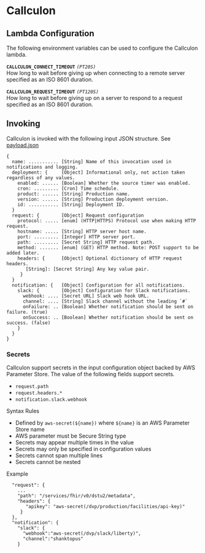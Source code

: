 # Callculon


## Lambda Configuration

The following environment variables can be used to configure the Callculon lambda.

**`CALLCULON_CONNECT_TIMEOUT`** _`(PT20S)`_  
How long to wait before giving up when connecting to a remote server
specified as an ISO 8601 duration.
 
**`CALLCULON_REQUEST_TIMEOUT`**  _`(PT120S)`_  
How long to wait before giving up on a server to respond to a request 
specified as an ISO 8601 duration.

## Invoking

Callculon is invoked with the following input JSON structure.
See [payload.json](payload.json)

```
{
  name: ........... [String] Name of this invocation used in notifications and logging.
  deployment: {     [Object] Informational only, not action taken regardless of any values.
    enabled: ...... [Boolean] Whether the source timer was enabled.
    cron: ......... [Cron] Time schedule.
    product: ...... [String] Production name.
    version: ...... [String] Production deployment version.
    id: ........... [String] Deployment ID.
  }
  request: {        [Object] Request configuration
    protocol: ..... [enum] (HTTP|HTTPS) Protocol use when making HTTP request.
    hostname: ..... [String] HTTP server host name.
    port: ......... [Integer] HTTP server port.
    path: ......... [Secret String] HTTP request path.
    method: ....... [enum] (GET) HTTP method. Note: POST support to be added later. 
    headers: {      [Object] Optional dictionary of HTTP request headers.
       [String]: [Secret String] Any key value pair.
     }
  }
  notification: {   [Object] Configuration for all notifications.
    slack: {        [Object] Configuration for Slack notifications.
      webhook: .... [Secret URL] Slack web hook URL.
      channel: .... [String] Slack channel without the leading `#`
      onFailure: .. [Boolean] Whether notification should be sent on failure. (true)
      onSuccess: .. [Boolean] Whether notification should be sent on success. (false)
    }
  }
}
```

### Secrets
Callculon support secrets in the input configuration object backed by AWS Parameter Store.
The value of the following fields support secrets.
- `request.path`
- `request.headers.*`
- `notification.slack.webhook`

Syntax Rules

- Defined by `aws-secret(${name})` where `${name}` is an AWS Parameter Store name
- AWS parameter must be Secure String type
- Secrets may appear multiple times in the value
- Secrets may only be specified in configuration values
- Secrets cannot span multiple lines
- Secrets cannot be nested

Example
```
  "request": {
    ...
    "path": "/services/fhir/v0/dstu2/metadata",
    "headers": {
       "apikey": "aws-secret(/dvp/production/facilities/api-key)"
     }
  },
  "notification": {
    "slack": {
      "webhook":"aws-secret(/dvp/slack/liberty)",
      "channel":"shanktopus"
    }
```
